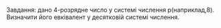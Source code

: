 Завдання: дано 4-розрядне число у системі числення p(наприклад,8). Визначити його евківалент у десятковій системі числення.
